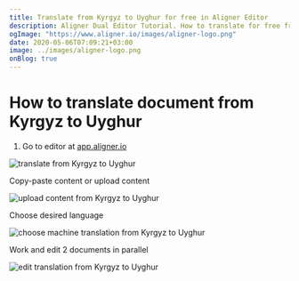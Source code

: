 ```yaml
---
title: Translate from Kyrgyz to Uyghur for free in Aligner Editor
description: Aligner Dual Editor Tutorial. How to translate for free from Kyrgyz to Uyghur. Aligner is multilingual document management platform. 
ogImage: "https://www.aligner.io/images/aligner-logo.png"
date: 2020-05-06T07:09:21+03:00
image: ../images/aligner-logo.png
onBlog: true
---
```


# How to translate document from Kyrgyz to Uyghur

1. Go to editor at [app.aligner.io](https://app.aligner.io "Aligner App web page")

![translate from Kyrgyz to Uyghur](../aligner-blank-editor.png "translate from Kyrgyz to Uyghur")

Copy-paste content or upload content

![upload content from Kyrgyz to Uyghur](../aligner-uploaded-document.png "upload content from Kyrgyz to Uyghur")

Choose desired language

![choose machine translation from Kyrgyz to Uyghur](../aligner-language-dropdown.png "choose machine translation from Kyrgyz to Uyghur")

Work and edit 2 documents in parallel

![edit translation from Kyrgyz to Uyghur](../aligner-double-sitded-editor.png "edit translation from Kyrgyz to Uyghur")

